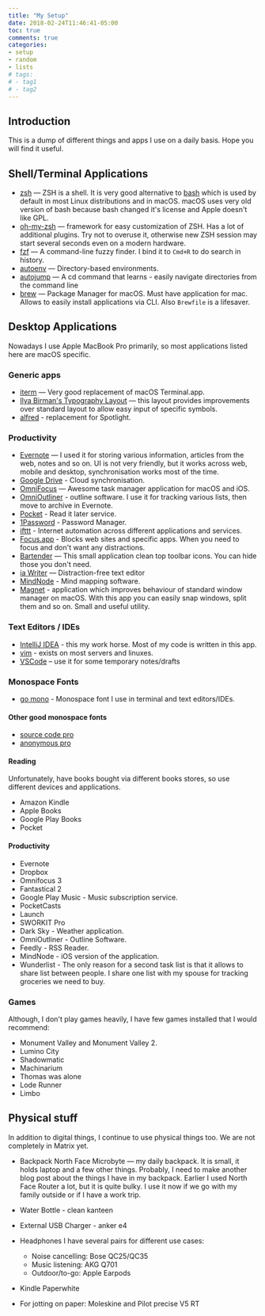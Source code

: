 ```yaml
---
title: "My Setup"
date: 2018-02-24T11:46:41-05:00
toc: true
comments: true
categories:
- setup
- random
- lists
# tags:
# - tag1
# - tag2
---
```

## Introduction
This is a dump of different things and apps I use on a daily basis.
Hope you will find it useful.

## Shell/Terminal Applications
* [zsh](http://zsh.sourceforge.net/) — ZSH is a shell. It is very good alternative to [bash](https://www.gnu.org/software/bash/) which is used by default in most Linux distributions and in macOS. macOS uses very old version of bash because bash changed it's license and Apple doesn't like GPL.
* [oh-my-zsh](http://ohmyz.sh/) — framework for easy customization of ZSH. Has a lot of additional plugins. Try not to overuse it, otherwise new ZSH session may start several seconds even on a modern hardware.
* [fzf](https://github.com/junegunn/fzf) — A command-line fuzzy finder. I bind it to `Cmd+R` to do search in history.
* [autoenv](https://github.com/kennethreitz/autoenv) — Directory-based environments.
* [autojump](https://github.com/wting/autojump) — A cd command that learns - easily navigate directories from the command line
* [brew](https://brew.sh/) — Package Manager for macOS. Must have application for mac. Allows to easily install applications via CLI. Also `Brewfile` is a lifesaver.

## Desktop Applications

Nowadays I use Apple MacBook Pro primarily, so most applications listed here are macOS specific.

### Generic apps
* [iterm](https://www.iterm2.com/) — Very good replacement of macOS Terminal.app.
* [Ilya Birman's Typography Layout](http://ilyabirman.ru/projects/typography-layout/) — this layout provides improvements over standard layout to allow easy input of specific symbols.
* [alfred](https://www.alfredapp.com/) - replacement for Spotlight.

### Productivity

* [Evernote](https://evernote.com/) — I used it for storing various information, articles from the web, notes and so on. UI is not very friendly, but it works across web, mobile and desktop, synchronisation works most of the time.
* [Google Drive](https://drive.google.com/) - Cloud synchronisation.
* [OmniFocus](https://www.omnigroup.com/omnifocus) — Awesome task manager application for macOS and iOS.
* [OmniOutliner](https://www.omnigroup.com/omnioutliner) - outline software. I use it for tracking various lists, then move to archive in Evernote.
* [Pocket](https://getpocket.com/) - Read it later service.
* [1Password](https://1password.com/) - Password Manager.
* [ifttt](https://ifttt.com/) - Internet automation across different applications and services.
* [Focus.app](https://heyfocus.com/) - Blocks web sites and specific apps. When you need to focus and don't want any distractions.
* [Bartender](https://www.macbartender.com/) — This small application clean top toolbar icons. You can hide those you don't need.
* [ia Writer](https://ia.net/writer/) — Distraction-free text editor
* [MindNode](https://mindnode.com) - Mind mapping software.
* [Magnet](http://magnet.crowdcafe.com/) - application which improves behaviour of standard window manager on macOS. With this app you can easily snap windows, split them and so on. Small and useful utility.


### Text Editors / IDEs

* [IntelliJ IDEA](https://www.jetbrains.com/idea/) - this my work horse. Most of my code is written in this app.
* [vim](https://www.vim.org) - exists on most servers and linuxes.
* [VSCode](https://code.visualstudio.com) – use it for some temporary notes/drafts

### Monospace Fonts
* [go mono](https://fontlibrary.org/en/font/go-mono) - Monospace font I use in terminal and text editors/IDEs.

#### Other good monospace fonts
* [source code pro](https://github.com/adobe-fonts/source-code-pro)
* [anonymous pro](https://fonts.google.com/specimen/Anonymous+Pro)

#### Reading
Unfortunately, have books bought via different books stores, so use different devices and applications.

* Amazon Kindle
* Apple Books
* Google Play Books
* Pocket

#### Productivity
* Evernote
* Dropbox
* Omnifocus 3
* Fantastical 2
* Google Play Music - Music subscription service.
* PocketCasts
* Launch
* SWORKIT Pro
* Dark Sky - Weather application.
* OmniOutliner - Outline Software.
* Feedly - RSS Reader.
* MindNode - iOS version of the application.
* Wunderlist - The only reason for a second task list is that it allows to share list between people. I share one list with my spouse for tracking groceries we need to buy.

### Games
Although, I don't play games heavily, I have few games installed that I would recommend:

* Monument Valley and Monument Valley 2.
* Lumino City
* Shadowmatic
* Machinarium
* Thomas was alone
* Lode Runner
* Limbo

## Physical stuff

In addition to digital things, I continue to use physical things too. We are not completely in Matrix yet.

* Backpack North Face Microbyte — my daily backpack. It is small, it holds laptop and a few other things. Probably, I need to make another blog post about the things I have in my backpack. Earlier I used North Face Router a lot, but it is quite bulky. I use it now if we go with my family outside or if I have a work trip.
* Water Bottle - clean kanteen
* External USB Charger - anker e4
* Headphones
I have several pairs for different use cases:
    * Noise cancelling: Bose QC25/QC35
    * Music listening: AKG Q701
    * Outdoor/to-go: Apple Earpods

* Kindle Paperwhite
* For jotting on paper: Moleskine and Pilot precise V5 RT

